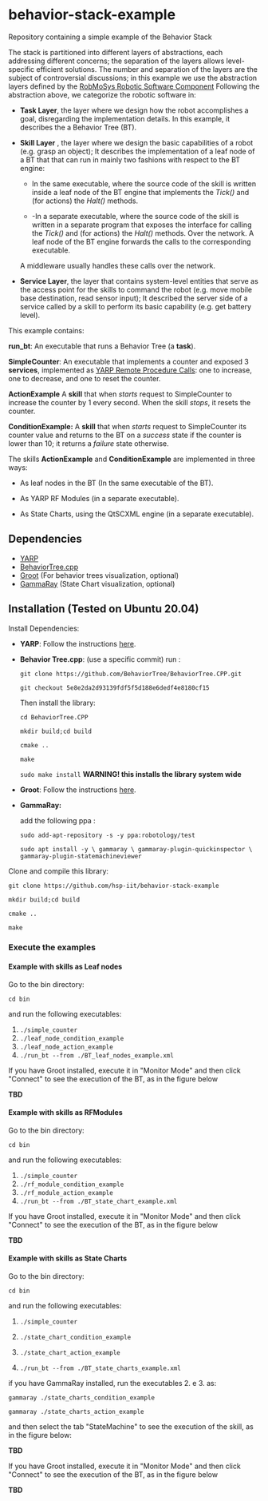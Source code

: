 # behavior-stack-example

Repository containing a simple example of the Behavior Stack

The stack is partitioned into different layers of abstractions, each addressing different concerns; the separation of the layers allows level-specific efficient solutions. The number and separation of the layers are the subject of controversial discussions; in this example we use the abstraction layers defined by the [RobMoSys Robotic Software Component](robmosys.eu/wiki/start)
Following the abstraction above, we categorize the robotic software in:

- **Task Layer**, the layer where we design how the robot accomplishes a goal, disregarding the implementation details. In this example, it describes the a Behavior Tree (BT).

- **Skill Layer** , the layer where we design the basic capabilities of a robot (e.g. grasp an object); It describes the implementation of a leaf node of a BT that that can run in mainly two fashions with respect to the BT engine:

  - In the same executable, where the source code of the skill is written inside a leaf node of the BT engine that implements the *Tick()* and (for actions) the *Halt()* methods.

  - -In a separate executable, where the source code of the skill is written in a separate program that exposes the interface for calling
    the *Tick()* and (for actions) the *Halt()* methods. Over the network. A leaf node of the BT engine forwards the calls to the corresponding executable.
  
  A middleware usually handles these calls over the network.
      
  
- **Service Layer**, the layer that contains system-level entities that serve as the access point for the skills to command the robot (e.g. move mobile base destination, read sensor input); It described the server side of a service called by a skill to perform its basic capability (e.g. get battery level). 

This example contains:

**run_bt**: An executable that runs a Behavior Tree (a **task**).

**SimpleCounter**: An executable that implements a counter and exposed 3 **services**, implemented as  [YARP Remote Procedure Calls](https://www.yarp.it/git-master/rpc_ports.html): one to increase, one to decrease, and one to reset the counter.

**ActionExample** A **skill** that when *starts* request to SimpleCounter to increase the counter by 1 every second. When the skill *stops*, it resets the counter.

**ConditionExample:** A **skill** that when *starts* request to SimpleCounter its counter value and returns to the BT on a *success* state if the counter is lower than 10; it returns  a *failure* state otherwise.

The skills **ActionExample** and **ConditionExample** are implemented in three ways:

- As leaf nodes in the BT (In the same executable of the BT).

- As YARP RF Modules (in a separate executable).

- As State Charts, using the QtSCXML engine (in a separate executable).

## Dependencies

- [YARP](https://www.yarp.it/) 
- [BehaviorTree.cpp](https://github.com/BehaviorTree/BehaviorTree.CPP/) 
- [Groot](https://github.com/BehaviorTree/Groot/) (For behavior trees visualization, optional)
- [GammaRay](https://www.kdab.com/development-resources/qt-tools/gammaray/) (State Chart visualization, optional)





## Installation (Tested on Ubuntu 20.04)

Install Dependencies:

- **YARP**: Follow the instructions [here](http://yarp.it/git-master/install.html).

- **Behavior Tree.cpp**: (use a specific commit) run :

  `git clone https://github.com/BehaviorTree/BehaviorTree.CPP.git`

  `git checkout 5e8e2da2d93139fdf5f5d188e6dedf4e8180cf15 `

  Then install the library:

  `cd BehaviorTree.CPP`

  `mkdir build;cd build`

  `cmake ..`

  `make`

  `sudo make install` **WARNING! this installs the library system wide**

- **Groot**: Follow the instructions [here](https://github.com/BehaviorTree/Groot/).

- **GammaRay:** 

  add the following ppa :

  `sudo add-apt-repository -s -y ppa:robotology/test`

  `sudo apt install -y \
          gammaray \
          gammaray-plugin-quickinspector \
          gammaray-plugin-statemachineviewer`

Clone and compile this library:

`git clone https://github.com/hsp-iit/behavior-stack-example` 

`mkdir build;cd build`

`cmake ..`

`make`



### Execute the examples

#### Example with skills as Leaf nodes

Go to the bin directory:

`cd bin`

and run the following executables:

1. `./simple_counter`
2. `./leaf_node_condition_example`
3. `./leaf_node_action_example`
4. `./run_bt --from ./BT_leaf_nodes_example.xml`

If you have Groot installed, execute it in "Monitor Mode" and then click "Connect" to see the execution of the BT, as in the figure below

**TBD**

#### Example with skills as RFModules

Go to the bin directory:

`cd bin`

and run the following executables:

1. `./simple_counter`
2. `./rf_module_condition_example`
3. `./rf_module_action_example`
4. `./run_bt --from ./BT_state_chart_example.xml`

If you have Groot installed, execute it in "Monitor Mode" and then click "Connect" to see the execution of the BT, as in the figure below

**TBD**

#### Example with skills as State Charts

Go to the bin directory:

`cd bin`

and run the following executables:

1. `./simple_counter`

2. `./state_chart_condition_example`

3. `./state_chart_action_example`

4. `./run_bt --from ./BT_state_charts_example.xml`

   

if you have GammaRay installed, run the executables 2. e 3. as:

`gammaray ./state_charts_condition_example`

`gammaray ./state_charts_action_example`

and then select the tab "StateMachine" to see the execution of the skill, as in the figure below:

**TBD**

If you have Groot installed, execute it in "Monitor Mode" and then click "Connect" to see the execution of the BT, as in the figure below

**TBD**















